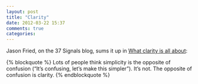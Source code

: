 ```yaml
---
layout: post
title: "Clarity"
date: 2012-03-22 15:37
comments: true
categories: 
---
```


Jason Fried, on the 37 Signals blog, sums it up in [What clarity is all about](http://37signals.com/svn/posts/3144-what-clarity-is-all-about):

{% blockquote %}
Lots of people think simplicity is the opposite of confusion (“It’s confusing, let’s make this simpler”). It’s not. The opposite of confusion is clarity.
{% endblockquote %}
